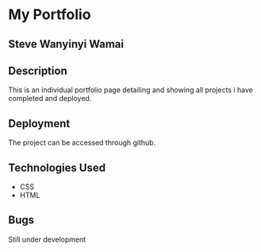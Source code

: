# My Portfolio

## Steve Wanyinyi Wamai

## Description
This is an individual portfolio page detailing and 
showing all projects i have completed and deployed.

## Deployment

The project can be accessed through github.

##  Technologies Used

 - CSS
 - HTML

 ## Bugs

 Still under development

